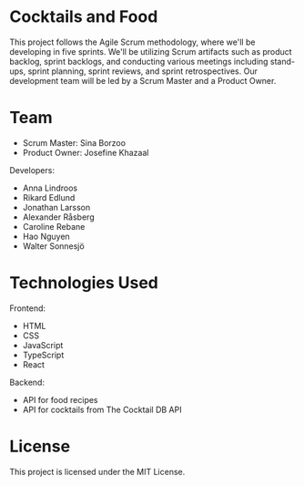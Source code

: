# Cocktails and Food

This project follows the Agile Scrum methodology, where we'll be developing in five sprints. We'll be utilizing Scrum artifacts such as product backlog, sprint backlogs, and conducting various meetings including stand-ups, sprint planning, sprint reviews, and sprint retrospectives. Our development team will be led by a Scrum Master and a Product Owner.

# Team

- Scrum Master: Sina Borzoo
- Product Owner: Josefine Khazaal

Developers:

- Anna Lindroos
- Rikard Edlund
- Jonathan Larsson
- Alexander Råsberg
- Caroline Rebane
- Hao Nguyen
- Walter Sonnesjö

# Technologies Used

Frontend:

- HTML
- CSS
- JavaScript
- TypeScript
- React

Backend:

- API for food recipes
- API for cocktails from The Cocktail DB API

# License

This project is licensed under the MIT License.
